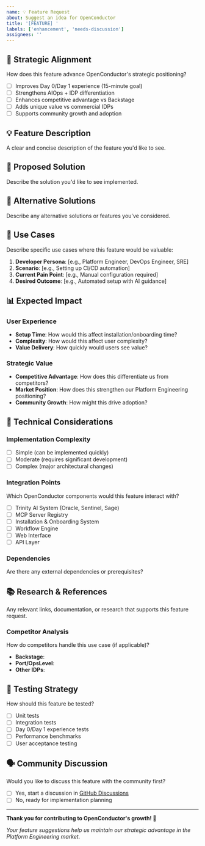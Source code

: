 ```yaml
---
name: 💡 Feature Request
about: Suggest an idea for OpenConductor
title: '[FEATURE] '
labels: ['enhancement', 'needs-discussion']
assignees: ''
---
```


## 🎯 Strategic Alignment
How does this feature advance OpenConductor's strategic positioning?

- [ ] Improves Day 0/Day 1 experience (15-minute goal)
- [ ] Strengthens AIOps + IDP differentiation
- [ ] Enhances competitive advantage vs Backstage
- [ ] Adds unique value vs commercial IDPs
- [ ] Supports community growth and adoption

## 💡 Feature Description
A clear and concise description of the feature you'd like to see.

## 🎨 Proposed Solution
Describe the solution you'd like to see implemented.

## 🔄 Alternative Solutions
Describe any alternative solutions or features you've considered.

## 🎯 Use Cases
Describe specific use cases where this feature would be valuable:

1. **Developer Persona**: [e.g., Platform Engineer, DevOps Engineer, SRE]
2. **Scenario**: [e.g., Setting up CI/CD automation]
3. **Current Pain Point**: [e.g., Manual configuration required]
4. **Desired Outcome**: [e.g., Automated setup with AI guidance]

## 📊 Expected Impact

### User Experience
- **Setup Time**: How would this affect installation/onboarding time?
- **Complexity**: How would this affect user complexity?
- **Value Delivery**: How quickly would users see value?

### Strategic Value
- **Competitive Advantage**: How does this differentiate us from competitors?
- **Market Position**: How does this strengthen our Platform Engineering positioning?
- **Community Growth**: How might this drive adoption?

## 🔧 Technical Considerations

### Implementation Complexity
- [ ] Simple (can be implemented quickly)
- [ ] Moderate (requires significant development)
- [ ] Complex (major architectural changes)

### Integration Points
Which OpenConductor components would this feature interact with?
- [ ] Trinity AI System (Oracle, Sentinel, Sage)
- [ ] MCP Server Registry
- [ ] Installation & Onboarding System
- [ ] Workflow Engine
- [ ] Web Interface
- [ ] API Layer

### Dependencies
Are there any external dependencies or prerequisites?

## 📚 Research & References
Any relevant links, documentation, or research that supports this feature request.

### Competitor Analysis
How do competitors handle this use case (if applicable)?
- **Backstage**: 
- **Port/OpsLevel**: 
- **Other IDPs**: 

## 🧪 Testing Strategy
How should this feature be tested?
- [ ] Unit tests
- [ ] Integration tests
- [ ] Day 0/Day 1 experience tests
- [ ] Performance benchmarks
- [ ] User acceptance testing

## 🗣️ Community Discussion
Would you like to discuss this feature with the community first?
- [ ] Yes, start a discussion in [GitHub Discussions](https://github.com/openconductor/core/discussions)
- [ ] No, ready for implementation planning

---

**Thank you for contributing to OpenConductor's growth! 🚀**

*Your feature suggestions help us maintain our strategic advantage in the Platform Engineering market.*
